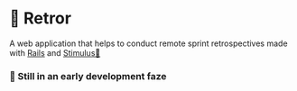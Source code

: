 # 💬 Retror
A web application that helps to conduct remote sprint retrospectives made with [Rails](https://rubyonrails.org/) and [Stimulus💖](https://stimulus.hotwire.dev/)

### 📣 Still in an early development faze